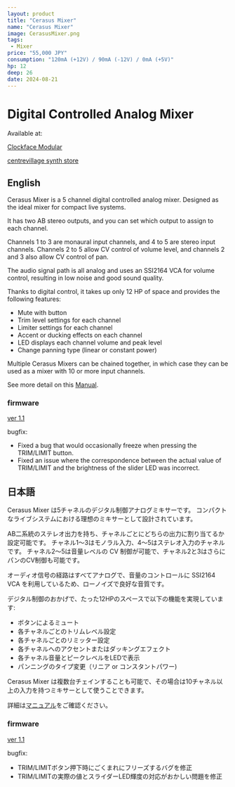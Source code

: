 ```yaml
---
layout: product
title: "Cerasus Mixer"
name: "Cerasus Mixer"
image: CerasusMixer.png
tags:
 - Mixer
price: "55,000 JPY"
consumption: "120mA (+12V) / 90mA (-12V) / 0mA (+5V)"
hp: 12
deep: 26
date: 2024-08-21
---
```


# Digital Controlled Analog Mixer

Available at:

[Clockface Modular](https://clockfacemodular.com/products/centrevillage-cerasus-mixer)

[centrevillage synth store](https://centrevillage.stores.jp/items/66ce5fc4e70d9705b2ac541c)

## English

Cerasus Mixer is a 5 channel digital controlled analog mixer.
Designed as the ideal mixer for compact live systems.

It has two AB stereo outputs, and you can set which output to assign to each channel.

Channels 1 to 3 are monaural input channels, and 4 to 5 are stereo input channels.
Channels 2 to 5 allow CV control of volume level, and channels 2 and 3 also allow CV control of pan.

The audio signal path is all analog and uses an SSI2164 VCA for volume control, resulting in low noise and good sound quality.

Thanks to digital control, it takes up only 12 HP of space and provides the following features:

- Mute with button
- Trim level settings for each channel
- Limiter settings for each channel
- Accent or ducking effects on each channel
- LED displays each channel volume and peak level
- Change panning type (linear or constant power)

Multiple Cerasus Mixers can be chained together, in which case they can be used as a mixer with 10 or more input channels.

See more detail on this [Manual](https://docs.google.com/document/d/1q40pV0mjv3acfgFVdrrpFJ3TKo58ty1kD0p7UFM3_FY/edit?usp=sharing).

### firmware

[ver 1.1](https://drive.google.com/file/d/1saXyX8pglr-Q2HZTyUDMWkoDrPnDeGz9/view?usp=sharing)
 
bugfix:
 - Fixed a bug that would occasionally freeze when pressing the TRIM/LIMIT button.
 - Fixed an issue where the correspondence between the actual value of TRIM/LIMIT and the brightness of the slider LED was incorrect.


## 日本語

Cerasus Mixer は5チャネルのデジタル制御アナログミキサーです。
コンパクトなライブシステムにおける理想のミキサーとして設計されています。

AB二系統のステレオ出力を持ち、チャネルごとにどちらの出力に割り当てるか設定可能です。
チャネル1〜3はモノラル入力、4〜5はステレオ入力のチャネルです。
チャネル2〜5は音量レベルの CV 制御が可能で、チャネル2と3はさらにパンのCV制御も可能です。

オーディオ信号の経路はすべてアナログで、音量のコントロールに SSI2164 VCA を利用しているため、ローノイズで良好な音質です。

デジタル制御のおかげで、たった12HPのスペースで以下の機能を実現しています:

- ボタンによるミュート
- 各チャネルごとのトリムレベル設定
- 各チャネルごとのリミッター設定
- 各チャネルへのアクセントまたはダッキングエフェクト
- 各チャネル音量とピークレベルをLEDで表示
- パンニングのタイプ変更（リニア or コンスタントパワー)

Cerasus Mixer は複数台チェインすることも可能で、その場合は10チャネル以上の入力を持つミキサーとして使うことできます。

詳細は[マニュアル](https://docs.google.com/document/d/1V-AfpreWC6agbQBRI5xmt9E2PoGCNxtlrXM8dFyxAAw/edit?usp=sharing)をご確認ください。

### firmware

[ver 1.1](https://drive.google.com/file/d/1saXyX8pglr-Q2HZTyUDMWkoDrPnDeGz9/view?usp=sharing)

bugfix:

 - TRIM/LIMITボタン押下時にごくまれにフリーズするバグを修正
 - TRIM/LIMITの実際の値とスライダーLED輝度の対応がおかしい問題を修正

